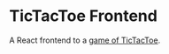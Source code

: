 # TicTacToe Frontend

A React frontend to a [game of TicTacToe](https://github.com/AshleyByeUK/tictactoe-ruby).

